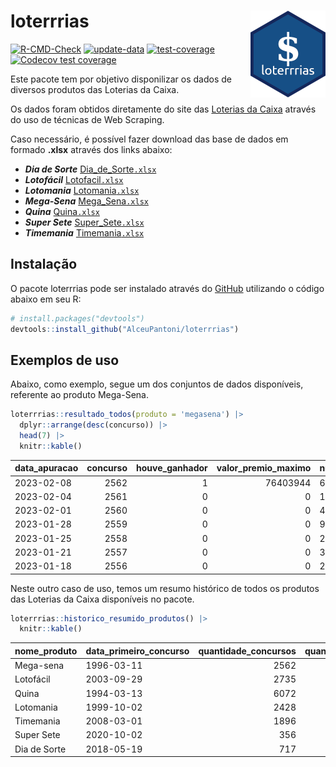 
<!-- README.md is generated from README.Rmd. Please edit that file -->

# loterrrias <img src="man/figures/logo.png" align="right" height="139" />

<!-- badges: start -->

[![R-CMD-Check](https://github.com/AlceuPantoni/loterrrias/actions/workflows/R-CMD-check.yaml/badge.svg?branch=main)](https://github.com/AlceuPantoni/loterrrias/actions/workflows/R-CMD-check.yaml)
[![update-data](https://github.com/AlceuPantoni/loterrrias/actions/workflows/update-data.yaml/badge.svg)](https://github.com/AlceuPantoni/loterrrias/actions/workflows/update-data.yaml)
[![test-coverage](https://github.com/AlceuPantoni/loterrrias/actions/workflows/test-coverage.yaml/badge.svg?branch=main)](https://github.com/AlceuPantoni/loterrrias/actions/workflows/test-coverage.yaml)
[![Codecov test
coverage](https://codecov.io/gh/AlceuPantoni/loterrrias/branch/main/graph/badge.svg)](https://codecov.io/gh/AlceuPantoni/loterrrias?branch=main)
<!-- badges: end -->

Este pacote tem por objetivo disponilizar os dados de diversos produtos
das Loterias da Caixa.

Os dados foram obtidos diretamente do site das [Loterias da
Caixa](https://loterias.caixa.gov.br/Paginas/default.aspx) através do
uso de técnicas de Web Scraping.

Caso necessário, é possível fazer download das base de dados em formado
**.xlsx** através dos links abaixo:

  - ***Dia de Sorte***
    [Dia\_de\_Sorte`.xlsx`](https://raw.githubusercontent.com/AlceuPantoni/loterrrias/main/data-raw/resultados_diadesorte.xlsx)
  - ***Lotofácil***
    [Lotofacil`.xlsx`](https://raw.githubusercontent.com/AlceuPantoni/loterrrias/main/data-raw/resultados_lotofacil.xlsx)
  - ***Lotomania***
    [Lotomania`.xlsx`](https://raw.githubusercontent.com/AlceuPantoni/loterrrias/main/data-raw/resultados_lotomania.xlsx)
  - ***Mega-Sena***
    [Mega\_Sena`.xlsx`](https://raw.githubusercontent.com/AlceuPantoni/loterrrias/main/data-raw/resultados_megasena.xlsx)
  - ***Quina***
    [Quina`.xlsx`](https://raw.githubusercontent.com/AlceuPantoni/loterrrias/main/data-raw/resultados_quina.xlsx)
  - ***Super Sete***
    [Super\_Sete`.xlsx`](https://raw.githubusercontent.com/AlceuPantoni/loterrrias/main/data-raw/resultados_supersete.xlsx)
  - ***Timemania***
    [Timemania`.xlsx`](https://raw.githubusercontent.com/AlceuPantoni/loterrrias/main/data-raw/resultados_timemania.xlsx)

## Instalação

O pacote loterrrias pode ser instalado através do
[GitHub](https://github.com/) utilizando o código abaixo em seu R:

``` r
# install.packages("devtools")
devtools::install_github("AlceuPantoni/loterrrias")
```

## Exemplos de uso

Abaixo, como exemplo, segue um dos conjuntos de dados disponíveis,
referente ao produto Mega-Sena.

``` r
loterrrias::resultado_todos(produto = 'megasena') |> 
  dplyr::arrange(desc(concurso)) |> 
  head(7) |> 
  knitr::kable()
```

| data\_apuracao | concurso | houve\_ganhador | valor\_premio\_maximo | numeros\_sorteados | num\_1 | num\_2 | num\_3 | num\_4 | num\_5 | num\_6 |
| :------------- | -------: | --------------: | --------------------: | :----------------- | -----: | -----: | -----: | -----: | -----: | -----: |
| 2023-02-08     |     2562 |               1 |              76403944 | 6;12;32;44;51;57   |      6 |     12 |     32 |     44 |     51 |     57 |
| 2023-02-04     |     2561 |               0 |                     0 | 19;22;37;44;51;56  |     19 |     22 |     37 |     44 |     51 |     56 |
| 2023-02-01     |     2560 |               0 |                     0 | 4;5;17;20;48;52    |      4 |      5 |     17 |     20 |     48 |     52 |
| 2023-01-28     |     2559 |               0 |                     0 | 9;12;20;30;32;35   |      9 |     12 |     20 |     30 |     32 |     35 |
| 2023-01-25     |     2558 |               0 |                     0 | 2;10;18;25;34;44   |      2 |     10 |     18 |     25 |     34 |     44 |
| 2023-01-21     |     2557 |               0 |                     0 | 3;13;16;25;27;33   |      3 |     13 |     16 |     25 |     27 |     33 |
| 2023-01-18     |     2556 |               0 |                     0 | 2;6;10;14;34;56    |      2 |      6 |     10 |     14 |     34 |     56 |

Neste outro caso de uso, temos um resumo histórico de todos os produtos
das Loterias da Caixa disponíveis no pacote.

``` r
loterrrias::historico_resumido_produtos() |> 
  knitr::kable()
```

| nome\_produto | data\_primeiro\_concurso | quantidade\_concursos | quantidade\_concursos\_com\_ganhador | percentual\_com\_ganhador | media\_premiacao | maior\_premio | menor\_premio | total\_dezenas\_sorteadas | numero\_mais\_sorteado | numero\_menos\_sorteado |
| :------------ | :----------------------- | --------------------: | -----------------------------------: | ------------------------: | ---------------: | ------------: | ------------: | ------------------------: | ---------------------: | ----------------------: |
| Mega-sena     | 1996-03-11               |                  2562 |                                  581 |                      0.23 |       23379368.9 |     289420865 |     348732.75 |                     15372 |                     53 |                      26 |
| Lotofácil     | 2003-09-29               |                  2735 |                                 2460 |                      0.90 |         895026.1 |       8252873 |      10712.22 |                     41025 |                     20 |                      16 |
| Quina         | 1994-03-13               |                  6072 |                                 2491 |                      0.41 |        3259929.9 |     579215957 |      14230.37 |                     30360 |                      4 |                      47 |
| Lotomania     | 1999-10-02               |                  2428 |                                  653 |                      0.27 |        2265298.1 |      37261930 |     109348.66 |                     48560 |                     47 |                      96 |
| Timemania     | 2008-03-01               |                  1896 |                                   69 |                      0.04 |       27261125.1 |     818652938 |     164711.44 |                     13272 |                     20 |                      53 |
| Super Sete    | 2020-10-02               |                   356 |                                   19 |                      0.05 |        2781923.9 |       8601548 |     124747.77 |                      2492 |                      9 |                       4 |
| Dia de Sorte  | 2018-05-19               |                   717 |                                  245 |                      0.34 |         793973.8 |       3770060 |      59101.35 |                      5019 |                     10 |                       1 |
